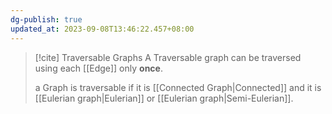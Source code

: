 ```yaml
---
dg-publish: true
updated_at: 2023-09-08T13:46:22.457+08:00
---
```


>[!cite] Traversable Graphs
>A Traversable graph can be traversed using each [[Edge]] only **once**.
>
>a Graph is traversable if it is [[Connected Graph|Connected]] and it is [[Eulerian graph|Eulerian]] or [[Eulerian graph|Semi-Eulerian]].


